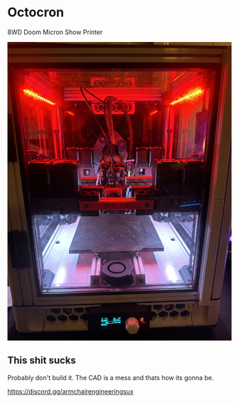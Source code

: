 # Octocron
8WD Doom Micron Show Printer

![image](https://github.com/Armchair-Engineering/Octocron/blob/main/images/image0.jpeg)

## This shit sucks
Probably don't build it. The CAD is a mess and thats how its gonna be.

https://discord.gg/armchairengineeringsux
